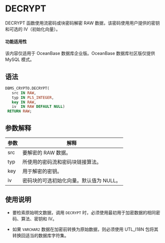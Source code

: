 DECRYPT 
============================

DECRYPT 函数使用流密码或块密码解密 RAW 数据，该密码使用用户提供的密钥和可选的 IV（初始化向量）。

  <main id="notice" >
    <h4>功能适用性</h4>
    <p>该内容仅适用于 OceanBase 数据库企业版。OceanBase 数据库社区版仅提供 MySQL 模式。</p>
  </main>

语法 
-----------

```sql
DBMS_CRYPTO.DECRYPT(
   src IN RAW,
   typ IN PLS_INTEGER,
   key IN RAW,
   iv  IN RAW DEFAULT NULL)
 RETURN RAW;
```



参数解释 
-------------



| **参数** |         **解释**         |
|--------|------------------------|
| src    | 要解密的 RAW 数据。           |
| typ    | 所使用的密码流和密码块链接算法。       |
| key    | 用于解密的密钥。               |
| iv     | 密码块的可选初始化向量。默认值为 NULL。 |



使用说明 
-------------

* 要检索原始明文数据，调用 `DECRYPT` 时，必须使用最初用于加密数据的相同密码、算法、密钥和 IV。

  

* 如果 `VARCHAR2` 数据在加密前转换为原始数据，则必须使用 UTL_I18N 包将其转换回适当的数据库字符集。

  



